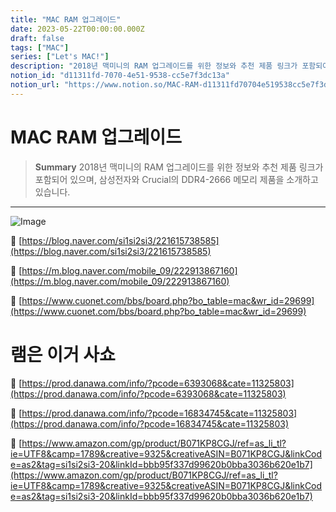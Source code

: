 ```yaml
---
title: "MAC RAM 업그레이드"
date: 2023-05-22T00:00:00.000Z
draft: false
tags: ["MAC"]
series: ["Let's MAC!"]
description: "2018년 맥미니의 RAM 업그레이드를 위한 정보와 추천 제품 링크가 포함되어 있으며, 삼성전자와 Crucial의 DDR4-2666 메모리 제품을 소개하고 있습니다."
notion_id: "d11311fd-7070-4e51-9538-cc5e7f3dc13a"
notion_url: "https://www.notion.so/MAC-RAM-d11311fd70704e519538cc5e7f3dc13a"
---
```


# MAC RAM 업그레이드

> **Summary**
> 2018년 맥미니의 RAM 업그레이드를 위한 정보와 추천 제품 링크가 포함되어 있으며, 삼성전자와 Crucial의 DDR4-2666 메모리 제품을 소개하고 있습니다.

---

![Image](https://cdn.011st.com/11dims/resize/600x600/quality/75/11src/product/2281811189/B.jpg?980000000)

🔗 [https://blog.naver.com/si1si2si3/221615738585](https://blog.naver.com/si1si2si3/221615738585)


🔗 [https://m.blog.naver.com/mobile_09/222913867160](https://m.blog.naver.com/mobile_09/222913867160)

🔗 [https://www.cuonet.com/bbs/board.php?bo_table=mac&wr_id=29699](https://www.cuonet.com/bbs/board.php?bo_table=mac&wr_id=29699)


# 램은 이거 사쇼

🔗 [https://prod.danawa.com/info/?pcode=6393068&cate=11325803](https://prod.danawa.com/info/?pcode=6393068&cate=11325803)

🔗 [https://prod.danawa.com/info/?pcode=16834745&cate=11325803](https://prod.danawa.com/info/?pcode=16834745&cate=11325803)

🔗 [https://www.amazon.com/gp/product/B071KP8CGJ/ref=as_li_tl?ie=UTF8&camp=1789&creative=9325&creativeASIN=B071KP8CGJ&linkCode=as2&tag=si1si2si3-20&linkId=bbb95f337d99620b0bba3036b620e1b7](https://www.amazon.com/gp/product/B071KP8CGJ/ref=as_li_tl?ie=UTF8&camp=1789&creative=9325&creativeASIN=B071KP8CGJ&linkCode=as2&tag=si1si2si3-20&linkId=bbb95f337d99620b0bba3036b620e1b7)


